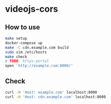 # videojs-cors

## How to use
```sh
make setup
docker-compose up
make -C cdn.example.com build
sudo vim /etc/hosts
make check
# TODO: https-portal
open 'http://example.com:8000/'
```

## Check
```sh
curl -H 'Host: example.com' localhost:8000
curl -H 'Host: cdn.example.com' localhost:8000
```
